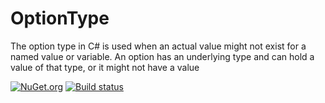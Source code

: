 # OptionType
The option type in C# is used when an actual value might not exist for a named value or variable. An option has an underlying type and can hold a value of that type, or it might not have a value

[![NuGet.org](https://img.shields.io/nuget/v/VF.OptionType.svg?style=flat-square&label=NuGet.org)](https://www.nuget.org/packages/VF.OptionType/)
[![Build status](https://ci.appveyor.com/api/projects/status/m9yaavsw67h7j5l4/branch/master?svg=true)](https://ci.appveyor.com/project/valeraf23/optiontype/branch/master)
